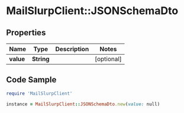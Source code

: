 # MailSlurpClient::JSONSchemaDto

## Properties

Name | Type | Description | Notes
------------ | ------------- | ------------- | -------------
**value** | **String** |  | [optional] 

## Code Sample

```ruby
require 'MailSlurpClient'

instance = MailSlurpClient::JSONSchemaDto.new(value: null)
```


